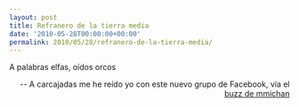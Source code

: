 ```yaml
---
layout: post
title: Refranero de la tierra media
date: '2010-05-28T00:00:00+00:00'
permalink: 2010/05/28/refranero-de-la-tierra-media/
---
```

<p class="frase">A palabras elfas, oídos orcos</p><p align="right">-- A carcajadas me he reído yo con este nuevo grupo de Facebook, vía el <a href="http://www.google.com/profiles/miguelmichan#buzz">buzz de mmichan</a></p>
